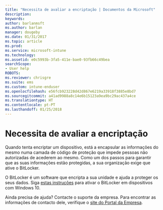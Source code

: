```yaml
---
title: "Necessita de avaliar a encriptação | Documentos da Microsoft"
description: 
keywords: 
author: barlanmsft
ms.author: barlan
manager: dougeby
ms.date: 01/31/2017
ms.topic: article
ms.prod: 
ms.service: microsoft-intune
ms.technology: 
ms.assetid: e0c5993b-3fa5-411e-bae0-93fb66c49bea
searchScope:
- User help
ROBOTS: 
ms.reviewer: chrisgre
ms.suite: ems
ms.custom: intune-enduser
ms.openlocfilehash: e56fcb923228d42d867e6219a33918f3885e8bd7
ms.sourcegitcommit: a41ad9988a8c14e6b15123a9ea9bc29ac437a4ce
ms.translationtype: HT
ms.contentlocale: pt-PT
ms.lasthandoff: 01/25/2018
---
```

# <a name="you-need-to-enable-encryption"></a>Necessita de avaliar a encriptação

Quando tenta encriptar um dispositivo, está a encapsular as informações do mesmo numa camada de código de proteção que impede pessoas não autorizadas de acederem ao mesmo. Como um dos passos para garantir que as suas informações estão protegidas, a sua organização exige que ative o BitLocker.

O BitLocker é um software que encripta a sua unidade e ajuda a proteger os seus dados. Siga [estas instruções](https://gallery.technet.microsoft.com/How-to-turn-on-BitLocker-34294d3d) para ativar o BitLocker em dispositivos com Windows 10.

Ainda precisa de ajuda? Contacte o suporte da empresa. Para encontrar as informações de contacto dele, verifique o [site do Portal da Empresa](https://portal.manage.microsoft.com#HelpDeskDialog).
